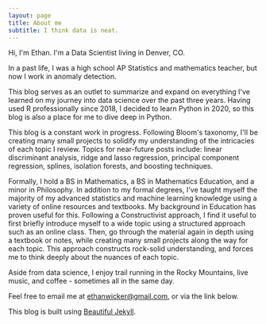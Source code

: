 ```yaml
---
layout: page
title: About me
subtitle: I think data is neat.
---
```


Hi, I'm Ethan.  I'm a Data Scientist living in Denver, CO.

In a past life, I was a high school AP Statistics and mathematics teacher, but now I work in anomaly detection.  

This blog serves as an outlet to summarize and expand on everything I've learned on my journey into data science over the past three years.  Having used R professionally since 2018, I decided to learn Python in 2020, so this blog is also a place for me to dive deep in Python.

This blog is a constant work in progress.  Following Bloom's taxonomy, I'll be creating many small projects to solidify my understanding of the intricacies of each topic I review.  Topics for near-future posts include: linear discriminant analysis, ridge and lasso regression, principal component regression, splines, isolation forests, and boosting techniques.  

Formally, I hold a BS in Mathematics, a BS in Mathematics Education, and a minor in Philosophy.  In addition to my formal degrees, I've taught myself the majority of my advanced statistics and machine learning knowledge using a variety of online resources and textbooks.  My background in Education has proven useful for this.  Following a Constructivist approach, I find it useful to first briefly introduce myself to a wide topic using a structured approach such as an online class.  Then, go through the material again in depth using a textbook or notes, while creating many small projects along the way for each topic.  This approach constructs rock-solid understanding, and forces me to think deeply about the nuances of each topic.

Aside from data science, I enjoy trail running in the Rocky Mountains, live music, and coffee - sometimes all in the same day.

Feel free to email me at ethanwicker@gmail.com, or via the link below.

This blog is built using [Beautiful Jekyll](https://beautifuljekyll.com/).
